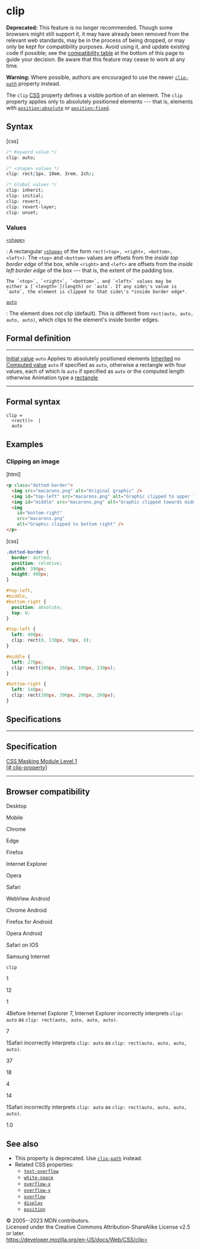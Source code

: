 clip
====

**Deprecated:** This feature is no longer recommended. Though some
browsers might still support it, it may have already been removed from
the relevant web standards, may be in the process of being dropped, or
may only be kept for compatibility purposes. Avoid using it, and update
existing code if possible; see the [compatibility
table](#browser_compatibility) at the bottom of this page to guide your
decision. Be aware that this feature may cease to work at any time.

**Warning:** Where possible, authors are encouraged to use the newer
[`clip-path`](clip-path.md) property instead.

The `clip` [CSS](https://developer.mozilla.org/en-US/docs/Web/CSS)
property defines a visible portion of an element. The `clip` property
applies only to absolutely positioned elements --- that is, elements
with [`position:absolute`](position.md) or [`position:fixed`](position.md).

Syntax
------

[css]

```css
/* Keyword value */
clip: auto;

/* <shape> values */
clip: rect(1px, 10em, 3rem, 2ch);

/* Global values */
clip: inherit;
clip: initial;
clip: revert;
clip: revert-layer;
clip: unset;
```

### Values

[`<shape>`](shape.md)

:   A rectangular [`<shape>`](shape.md) of the form
    `rect(<top>, <right>, <bottom>, <left>)`. The `<top>` and `<bottom>`
    values are offsets from the *inside top border edge* of the box,
    while `<right>` and `<left>` are offsets from the *inside left
    border edge* of the box --- that is, the extent of the padding box.

    The `<top>`, `<right>`, `<bottom>`, and `<left>` values may be
    either a [`<length>`](length) or `auto`. If any side\'s value is
    `auto`, the element is clipped to that side\'s *inside border edge*.

[`auto`](#auto)

:   The element does not clip (default). This is different from
    `rect(auto, auto, auto, auto)`, which clips to the element\'s inside
    border edges.

Formal definition
-----------------

  ---------------------------------- --------------------------------------------------------------------------------------------------------------------------------------------------------
  [Initial value](initial_value.md)     `auto`
  Applies to                         absolutely positioned elements
  [Inherited](inheritance.md)           no
  [Computed value](computed_value.md)   `auto` if specified as `auto`, otherwise a rectangle with four values, each of which is `auto` if specified as `auto` or the computed length otherwise
  Animation type                     a [rectangle](shape.md#interpolation)
  ---------------------------------- --------------------------------------------------------------------------------------------------------------------------------------------------------

Formal syntax
-------------

```
clip = 
  <rect()>  |
  auto      
```

Examples
--------

### Clipping an image

[html]

```html
<p class="dotted-border">
  <img src="macarons.png" alt="Original graphic" />
  <img id="top-left" src="macarons.png" alt="Graphic clipped to upper left" />
  <img id="middle" src="macarons.png" alt="Graphic clipped towards middle" />
  <img
    id="bottom-right"
    src="macarons.png"
    alt="Graphic clipped to bottom right" />
</p>
```

[css]

```css
.dotted-border {
  border: dotted;
  position: relative;
  width: 390px;
  height: 400px;
}

#top-left,
#middle,
#bottom-right {
  position: absolute;
  top: 0;
}

#top-left {
  left: 400px;
  clip: rect(0, 130px, 90px, 0);
}

#middle {
  left: 270px;
  clip: rect(100px, 260px, 190px, 130px);
}

#bottom-right {
  left: 140px;
  clip: rect(200px, 390px, 290px, 260px);
}
```

Specifications
--------------

  -----------------------------------------------------------------------------

Specification
  -----------------------------------------------------------------------------

  [CSS Masking Module Level 1\
  [\#
  clip-property]](https://drafts.fxtf.org/css-masking/#clip-property)

  -----------------------------------------------------------------------------

Browser compatibility
---------------------

Desktop

Mobile

Chrome

Edge

Firefox

Internet Explorer

Opera

Safari

WebView Android

Chrome Android

Firefox for Android

Opera Android

Safari on IOS

Samsung Internet

`clip`

1

12

1

4Before Internet Explorer 7, Internet Explorer incorrectly interprets
`clip: auto` as `clip: rect(auto, auto, auto, auto)`.

7

1Safari incorrectly interprets `clip: auto` as
`clip: rect(auto, auto, auto, auto)`.

37

18

4

14

1Safari incorrectly interprets `clip: auto` as
`clip: rect(auto, auto, auto, auto)`.

1.0

See also
--------

- This property is deprecated. Use [`clip-path`](clip-path.md) instead.
- Related CSS properties:
  - [`text-overflow`](text-overflow.md)
  - [`white-space`](white-space.md)
  - [`overflow-x`](overflow-x.md)
  - [`overflow-y`](overflow-y.md)
  - [`overflow`](overflow.md)
  - [`display`](display.md)
  - [`position`](position.md)

© 2005--2023 MDN contributors.\
Licensed under the Creative Commons Attribution-ShareAlike License v2.5
or later.\
https://developer.mozilla.org/en-US/docs/Web/CSS/clip>
